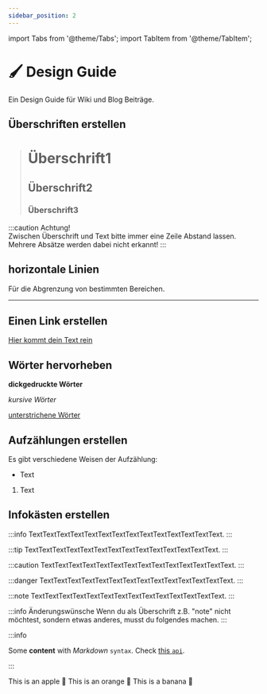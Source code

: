 ```yaml
---
sidebar_position: 2
---
```


import Tabs from '@theme/Tabs';
import TabItem from '@theme/TabItem';


# 🖌️ Design Guide

Ein Design Guide für Wiki und Blog Beiträge.


## Überschriften erstellen  

># Überschrift1  
>
>## Überschrift2  
>
>### Überschrift3  

:::caution Achtung!  
Zwischen Überschrift und Text bitte immer eine Zeile Abstand lassen. Mehrere Absätze werden dabei nicht erkannt!
:::  


## horizontale Linien  

Für die Abgrenzung von bestimmten Bereichen.  

---  

## Einen Link erstellen  
[Hier kommt dein Text rein](https://www.wir-machen-druck.de/product-icon/lehrerstempel-automatik-mit-motiv-das-hast-du-super-gemacht/thumbnail/lehrerstempel-automatik-mit-motiv-das-hast-du-super-gemacht_5aca7f96e7e3c796c3463f2c5ad01f8249.png)  

## Wörter hervorheben  
**dickgedruckte Wörter**  

*kursive Wörter*  

<u>unterstrichene Wörter</u>  


## Aufzählungen erstellen  
Es gibt verschiedene Weisen der Aufzählung:  

- Text  

1. Text  

## Infokästen erstellen  

:::info
TextTextTextTextTextTextTextTextTextTextTextTextTextText.
:::

:::tip
TextTextTextTextTextTextTextTextTextTextTextTextTextText.
:::

:::caution
TextTextTextTextTextTextTextTextTextTextTextTextTextText.
:::

:::danger
TextTextTextTextTextTextTextTextTextTextTextTextTextText.
:::

:::note
TextTextTextTextTextTextTextTextTextTextTextTextTextText.
:::

:::info Änderungswünsche
Wenn du als Überschrift z.B. "note" nicht möchtest, sondern etwas anderes, musst du folgendes machen.
:::








:::info

Some **content** with _Markdown_ `syntax`. Check [this `api`](#).

:::










<Tabs>
  <TabItem value="apple" label="Apple" default>
    This is an apple 🍎
  </TabItem>
  <TabItem value="orange" label="Orange">
    This is an orange 🍊
  </TabItem>
  <TabItem value="banana" label="Banana">
    This is a banana 🍌
  </TabItem>
</Tabs>
